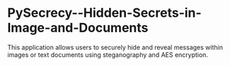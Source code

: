 # PySecrecy--Hidden-Secrets-in-Image-and-Documents
This application allows users to securely hide and reveal messages within images or text documents using steganography and AES encryption.
